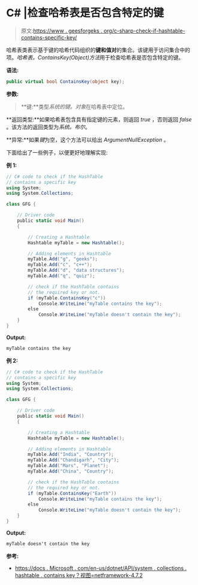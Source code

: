 # C# |检查哈希表是否包含特定的键

> 原文:[https://www . geesforgeks . org/c-sharp-check-if-hashtable-contains-specific-key/](https://www.geeksforgeeks.org/c-sharp-check-if-the-hashtable-contains-a-specific-key/)

哈希表类表示基于键的哈希代码组织的**键和值对**的集合。该键用于访问集合中的项。*哈希表。ContainsKey(Object)方法*用于检查哈希表是否包含特定的键。

**语法:**

```cs
public virtual bool ContainsKey(object key);

```

**参数:**

> **键:**类型*系统的键。对象*在哈希表中定位。

**返回类型:**如果哈希表包含具有指定键的元素，则返回 *true* ，否则返回 *false* 。该方法的返回类型为*系统。布尔*。

**异常:**如果*键*为空，这个方法可以给出 *ArgumentNullException* 。

下面给出了一些例子，以便更好地理解实现:

**例 1:**

```cs
// C# code to check if the HashTable
// contains a specific key
using System;
using System.Collections;

class GFG {

    // Driver code
    public static void Main()
    {

        // Creating a Hashtable
        Hashtable myTable = new Hashtable();

        // Adding elements in Hashtable
        myTable.Add("g", "geeks");
        myTable.Add("c", "c++");
        myTable.Add("d", "data structures");
        myTable.Add("q", "quiz");

        // check if the HashTable contains
        // the required key or not.
        if (myTable.ContainsKey("c"))
            Console.WriteLine("myTable contains the key");
        else
            Console.WriteLine("myTable doesn't contain the key");
    }
}
```

**Output:**

```cs
myTable contains the key

```

**例 2:**

```cs
// C# code to check if the HashTable
// contains a specific key
using System;
using System.Collections;

class GFG {

    // Driver code
    public static void Main()
    {

        // Creating a Hashtable
        Hashtable myTable = new Hashtable();

        // Adding elements in Hashtable
        myTable.Add("India", "Country");
        myTable.Add("Chandigarh", "City");
        myTable.Add("Mars", "Planet");
        myTable.Add("China", "Country");

        // check if the HashTable contains
        // the required key or not.
        if (myTable.ContainsKey("Earth"))
            Console.WriteLine("myTable contains the key");
        else
            Console.WriteLine("myTable doesn't contain the key");
    }
}
```

**Output:**

```cs
myTable doesn't contain the key

```

**参考:**

*   [https://docs . Microsoft . com/en-us/dotnet/API/system . collections . hashtable . contains key？视图=netframework-4.7.2](https://docs.microsoft.com/en-us/dotnet/api/system.collections.hashtable.containskey?view=netframework-4.7.2)